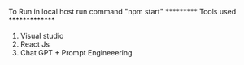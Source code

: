 To Run in local host run command "npm start"
********* Tools used *************
1) Visual studio
2) React Js
3) Chat GPT + Prompt Engineeering
